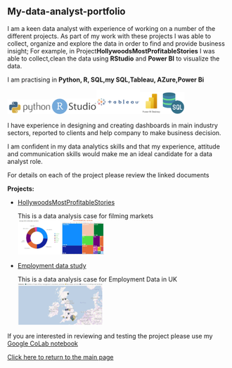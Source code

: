## My-data-analyst-portfolio
I am a keen data analyst with experience of working on a number of the different projects. As part of my work with these projects I was able to collect, organize and explore the data in order to find and provide business insight; For example, in Project**HollywoodsMostProfitableStories** I was able to collect,clean the data using **RStudio** and **Power BI** to visualize the data.

I am practising in **Python, R, SQL,my SQL,Tableau, AZure,Power Bi**

<img src="pythonlogo.png" alt="drawing" width="20%"/><img src="R.png" alt="drawing" width="20%"/><img src="tableau.png" alt="drawing" width="20%"/><img src="power bi.jpg" alt="drawing" width="10%"/><img src="sqllogo.png" alt="drawing" width="10%"/>

I have experience in designing and creating dashboards in main industry sectors, reported to clients and help company to make business decision.

I am confident in my data analytics skills and that my experience, attitude and communication skills would make me an ideal candidate for a data analyst role.

For details on each of the project please review the linked documents

**Projects:** <br>
* [HollywoodsMostProfitableStories](holly/readme.md)<p>This is a data analysis case for filming markets
<br> <img src="hollyMap1.JPG" alt="drawing" width="20%"/>    <img src="hollyMap2.JPG" alt="drawing" width="20%"/>

* [Employment data study](emsi/readme.md)<p>This is a data analysis case for Employment Data in UK
  <br> <img src="emsi/employment.JPG" alt="drawing" width="40%"/>    


If you are interested in reviewing and testing the project please use my [Google CoLab notebook](https://colab.research.google.com/drive/1qliHpWa2ZjJMls7ii0N8p5Ki8cs9neK-?usp=sharing)

[Click here to return to the main page](README.md)


